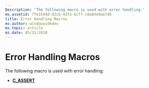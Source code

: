 ```yaml
---
Description: 'The following macro is used with error handling:'
ms.assetid: 7fe1544d-d2c6-43fa-bcf7-c8a84e9ae7d6
title: Error Handling Macros
ms.author: windowssdkdev
ms.topic: article
ms.date: 05/31/2018
---
```


# Error Handling Macros

The following macro is used with error handling:

-   [**C\_ASSERT**](/windows/desktop/api/WinNT/nf-winnt-c_assert)

 

 



